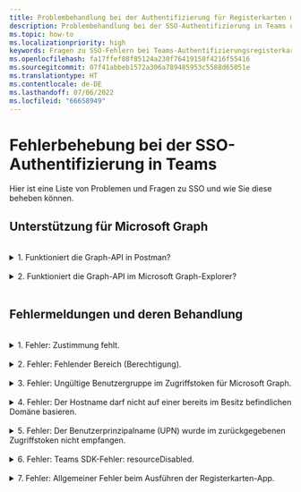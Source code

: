 ```yaml
---
title: Problembehandlung bei der Authentifizierung für Registerkarten mit SSO in Teams
description: Problembehandlung bei der SSO-Authentifizierung in Teams und deren Verwendung in Registerkarten
ms.topic: how-to
ms.localizationpriority: high
keywords: Fragen zu SSO-Fehlern bei Teams-Authentifizierungsregisterkarten in Microsoft Azure Active Directory (Azure AD)
ms.openlocfilehash: fa17ffef08f85124a230f76419158f4216f55416
ms.sourcegitcommit: 07f41abbeb1572a306a789485953c5588d65051e
ms.translationtype: HT
ms.contentlocale: de-DE
ms.lasthandoff: 07/06/2022
ms.locfileid: "66658949"
---
```

# <a name="troubleshoot-sso-authentication-in-teams"></a>Fehlerbehebung bei der SSO-Authentifizierung in Teams

Hier ist eine Liste von Problemen und Fragen zu SSO und wie Sie diese beheben können.
<br>

## <a name="support-for-microsoft-graph"></a>Unterstützung für Microsoft Graph

<br>
<details>
<summary>1. Funktioniert die Graph-API in Postman?</summary>
<br>
Sie können die Microsoft Graph Postman-Sammlung für den Einstieg in Microsoft Graph-APIs verwenden.

Weitere Informationen finden Sie unter [Verwenden von Postman mit einer Microsoft Graph-API](/graph/use-postman).
</details>
<br>
<details>
<summary>2. Funktioniert die Graph-API im Microsoft Graph-Explorer?</summary>
<br>
Ja, die Graph-API funktioniert im Microsoft Graph-Explorer.

Weitere Informationen finden Sie unter [Graph-API](https://developer.microsoft.com/graph/graph-explorer).

</details>
<br>

## <a name="error-messages-and-how-to-handle-them"></a>Fehlermeldungen und deren Behandlung

<br>
<details>
<summary>1. Fehler: Zustimmung fehlt.</summary>
<br>
Wenn Azure AD eine Anforderung für den Zugriff auf eine Microsoft Graph-Ressource erhält, wird überprüft, ob der Benutzer (oder Mandantenadministrator) seine Zustimmung für diese Ressource erteilt hat. Wenn kein Datensatz für die Zustimmung des Benutzers oder Administrators vorhanden ist, sendet Azure AD eine Fehlermeldung an Ihren Webdienst.

Ihr Code muss dem Client (z. B. im Textkörper einer 403 Forbidden-Antwort) mitteilen, wie der Fehler behandelt werden soll:

- Wenn die Registerkarten-App Microsoft Graph-Bereiche benötigt, für die nur ein Administrator seine Zustimmung geben kann, sollte ihr Code einen Fehler generieren.
- Wenn die einzigen Bereiche, die benötigt werden, vom Benutzer zugewiesen werden können, sollte Ihr Code auf ein alternatives System zur Benutzerauthentifizierung zurückgreifen.

</details>
<br>
<details>
<summary>2. Fehler: Fehlender Bereich (Berechtigung).</summary>
<br>
Dieser Fehler wird nur während der Entwicklung angezeigt.

Um diesen Fehler zu behandeln, sollte Ihr serverseitiger Code eine 403 Forbidden-Antwort an den Client senden. Er sollte den Fehler in der Konsole protokollieren oder in einem Protokoll aufzeichnen.
</details>
<br>
<details>
<summary>3. Fehler: Ungültige Benutzergruppe im Zugriffstoken für Microsoft Graph.</summary>
<br>
Der serverseitige Code sollte eine 403 Forbidden-Antwort an den Client senden, um dem Benutzer eine Nachricht anzuzeigen. Es wird empfohlen, den Fehler auch in der Konsole zu protokollieren oder in einem Protokoll aufzuzeichnen.
</details>
<br>
<details>
<summary>4. Fehler: Der Hostname darf nicht auf einer bereits im Besitz befindlichen Domäne basieren.</summary>
<br>
Sie können diesen Fehler in einem der beiden Szenarien erhalten:

1. Die benutzerdefinierte Domäne wird Azure AD nicht hinzugefügt. Um Azure AD eine benutzerdefinierte Domäne hinzuzufügen und zu registrieren, folgen [Sie dem Hinzufügen eines benutzerdefinierten Domänennamens zum Azure AD-Verfahren](/azure/active-directory/fundamentals/add-custom-domain), und führen Sie dann erneut die Schritte zum [Konfigurieren des Zugriffstokenbereichs](tab-sso-register-aad.md#configure-scope-for-access-token) aus.
1. Sie sind nicht mit Administratoranmeldeinformationen im Microsoft 365-Mandanten angemeldet. Melden Sie sich bei Microsoft 365 als Administrator an.

</details>
<br>
<details>
<summary>5. Fehler: Der Benutzerprinzipalname (UPN) wurde im zurückgegebenen Zugriffstoken nicht empfangen.</summary>
<br>
Sie können UPN als optionalen Anspruch in Azure AD hinzufügen.

Weitere Informationen finden Sie unter [Bereitstellen optionaler Ansprüche für Ihre App](/azure/active-directory/develop/active-directory-optional-claims) und [Zugriffstoken](/azure/active-directory/develop/access-tokens).
</details>
<br>
<details>
<summary>6. Fehler: Teams SDK-Fehler: resourceDisabled.</summary>
<br>
Um diesen Fehler zu vermeiden, stellen Sie sicher, dass die Anwendungs-ID des URI in Azure AD App-Registrierung und in Ihrem Teams-Client ordnungsgemäß konfiguriert ist.

Weitere Informationen zur Anwendungs-ID des URI finden Sie unter [So machen Sie eine API verfügbar](tab-sso-register-aad.md#to-expose-an-api).

</details>
<br>

<details>
<summary>7. Fehler: Allgemeiner Fehler beim Ausführen der Registerkarten-App.</summary>
<br>
Ein allgemeiner Fehler kann angezeigt werden, wenn eine oder mehrere der in Azure AD vorgenommenen App-Konfigurationen falsch sind. Um diesen Fehler zu beheben, überprüfen Sie, ob die in Ihrem Code und Teams-Manifest konfigurierten App-Details den Werten in Azure AD entsprechen.

Die folgende Abbildung zeigt ein Beispiel für die in Azure AD konfigurierten App-Details.

:::image type="content" source="../../../assets/images/authentication/teams-sso-tabs/azure-app-details.png" alt-text="App-Konfigurationswerte in Azure AD":::

Überprüfen Sie, ob die folgenden Werte zwischen Azure AD, clientseitigem Code und dem App-Manifest von Teams übereinstimmen:

- **App-ID**: Die App-ID, die Sie in Azure AD generiert haben, sollte im Code und in der Teams-Manifestdatei identisch sein. Überprüfen Sie, ob die App-ID im Teams-Manifest der **Anwendungs (Client)-ID** in Azure AD entspricht.

- **Geheimer App-Schlüssel**: Der im Back-End Ihrer App konfigurierte App-Schlüssel sollte mit den **Clientanmeldeinformationen** in Azure AD identisch sein.
    Sie sollten auch überprüfen, ob der geheime Clientschlüssel abgelaufen ist.

- **Anwendungs-ID-URI**: Der App-ID-URI im Code und in der Manifestdatei der Teams-App sollte mit dem **Anwendungs-ID-URI** in Azure AD übereinstimmen.

- **App-Berechtigungen**: Überprüfen Sie, ob die Berechtigungen, die Sie im Bereich definiert haben, Ihren App-Anforderungen entsprechen. Wenn ja, überprüfen Sie, ob sie dem Benutzer im Zugriffstoken gewährt wurden.

- **Administratorzustimmung**: Wenn für einen Bereich eine Administratorzustimmung erforderlich ist, überprüfen Sie, ob die Zustimmung für den betreffenden Bereich dem Benutzer erteilt wurde.

Überprüfen Sie außerdem das Zugriffstoken, das an die Registerkarten-App gesendet wurde, um zu überprüfen, ob die folgenden Werte korrekt sind:

- **Zielgruppe (aud):** Überprüfen Sie, ob die App-ID im Token korrekt ist, wie in Azure AD angegeben.
- **Mandanten-ID(tid)**: Überprüfen Sie, ob der im Token erwähnte Mandant korrekt ist.
- **Benutzeridentität (preferred_username)**: Überprüfen Sie, ob die Benutzeridentität dem Benutzernamen in der Anforderung des Zugriffstokens für den Bereich entspricht, auf den der aktuelle Benutzer zugreifen möchte.
- **Bereiche (scp)**: Überprüfen Sie, ob der Bereich, für den das Zugriffstoken angefordert wird, korrekt und wie in Azure AD definiert ist.
- **Azure AD Version 1.0 oder 2.0 (ver)**: Überprüfen Sie, ob die Azure AD-Version korrekt ist.

Sie können [JWT](https://jwt.ms) für die Überprüfung des Tokens verwenden.

</details>
